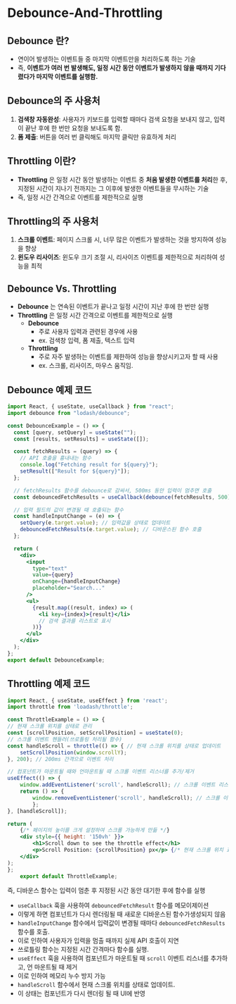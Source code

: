 # Debounce-And-Throttling

## Debounce 란?

- 연이어 발생하는 이벤트들 중 마지막 이벤트만을 처리하도록 하는 기술
- 즉, **이벤트가 여러 번 발생해도, 일정 시간 동안 이벤트가 발생하지 않을 때까지 기다렸다가 마지막 이벤트를 실행함.**

## Debounce의 주 사용처

1.  **검색창 자동완성**: 사용자가 키보드를 입력할 때마다 검색 요청을 보내지 않고, 입력이 끝난 후에 한 번만 요청을 보내도록 함.
2.  **폼 제출**: 버튼을 여러 번 클릭해도 마지막 클릭만 유효하게 처리

## Throttling 이란?

- **Throttling** 은 일정 시간 동안 발생하는 이벤트 중 **처음 발생한 이벤트를 처리**한 후, 지정된 시간이 지나기 전까지는 그 이후에 발생한 이벤트들을 무시하는 기술
- 즉, 일정 시간 간격으로 이벤트를 제한적으로 실행

## Throttling의 주 사용처

1. **스크롤 이벤트**: 페이지 스크롤 시, 너무 많은 이벤트가 발생하는 것을 방지하여 성능을 향상
2. **윈도우 리사이즈**: 윈도우 크기 조절 시, 리사이즈 이벤트를 제한적으로 처리하여 성능을 최적

## Debounce Vs. Throttling

- **Debounce** 는 연속된 이벤트가 끝나고 일정 시간이 지난 후에 한 번만 실행
- **Throttling** 은 일정 시간 간격으로 이벤트를 제한적으로 실행
  - **Debounce**
    - 주로 사용자 입력과 관련된 경우에 사용
    - ex. 검색창 입력, 폼 제출, 텍스트 입력
  - **Throttling**
    - 주로 자주 발생하는 이벤트를 제한하여 성능을 향상시키고자 할 때 사용
    - ex. 스크롤, 리사이즈, 마우스 움직임.

## Debounce 예제 코드

```jsx
import React, { useState, useCallback } from "react";
import debounce from "lodash/debounce";

const DebounceExample = () => {
  const [query, setQuery] = useState("");
  const [results, setResults] = useState([]);

  const fetchResults = (query) => {
    // API 호출을 흉내내는 함수
    console.log("Fetching result for ${query}");
    setResult(["Result for ${query}"]);
  };

  // fetchResults 함수를 debounce로 감싸서, 500ms 동안 입력이 멈추면 호출
  const debouncedFetchResults = useCallback(debounce(fetchResults, 500), []);

  // 입력 필드의 값이 변경될 때 호출되는 함수
  const handleInputChange = (e) => {
    setQuery(e.target.value); // 입력값을 상태로 업데이트
    debouncedFetchResults(e.target.value); // 디바운스된 함수 호출
  };

  return (
    <div>
      <input
        type="text"
        value={query}
        onChange={handleInputChange}
        placeholder="Search..."
      />
      <ul>
        {result.map((result, index) => (
          <li key={index}>{result}</li>
          // 검색 결과를 리스트로 표시
        ))}
      </ul>
    </div>
  );
};
export default DebounceExample;
```

## Throttling 예제 코드

```jsx
import React, { useState, useEffect } from 'react';
import throttle from 'loadash/throttle';

const ThrottleExample = () => {
// 현재 스크롤 위치를 상태로 관리
const [scrollPosition, setScrollPosition] = useState(0);
// 스크롤 이벤트 헨들러(쓰로틀링 처리될 함수)
const handleScroll = throttle(() => { // 현재 스크롤 위치를 상태로 업데이트
    setScrollPosition(window.scrollY);
}, 200); // 200ms 간격으로 이벤트 처리

// 컴포넌트가 마운트될 때와 언마운트될 때 스크롤 이벤트 리스너를 추가/제거
useEffect(() => {
    window.addEventListener('scroll', handleScroll); // 스크롤 이벤트 리스너 추가
    return () => {
        window.removeEventListener('scroll', handleScroll); // 스크롤 이벤트 리스너 제거
        };
}, [handleScroll]);

return (
    {/* 페이지의 높이를 크게 설정하여 스크롤 가능하게 만듦 */}
    <div style={{ height: '150vh' }}>
        <h1>Scroll down to see the throttle effect</h1>
        <p>Scroll Position: {scrollPosition} px</p> {/* 현재 스크롤 위치 표시 */}
    </div>
);
};
    export default ThrottleExample;
```

즉, 디바운스 함수는 입력이 멈춘 후 지정된 시간 동안 대기한 후에 함수를 실행

- `useCallback` 훅을 사용하여 `debouncedFetchResult` 함수를 메모이제이션
- 이렇게 하면 컴포넌트가 다시 렌더링될 때 새로운 디바운스된 함수가생성되지 않음
- `handleInputChange` 함수에서 입력값이 변경될 때마다 `debouncedFetchResults` 함수를 호출.
- 이로 인하여 사용자가 입력을 멈출 때까지 실제 API 호출이 지연
- 쓰로틀링 함수는 지정된 시간 간격마다 함수를 실행.
- `useEffect` 훅을 사용하여 컴포넌트가 마운트될 때 `scroll` 이벤트 리스너를 추가하고, 언 마운트될 때 제거
- 이로 인하여 메모리 누수 방지 가능
- `handleScroll` 함수에서 현재 스크롤 위치를 상태로 업데이트.
- 이 상태는 컴포넌트가 다시 렌더링 될 때 UI에 반영
